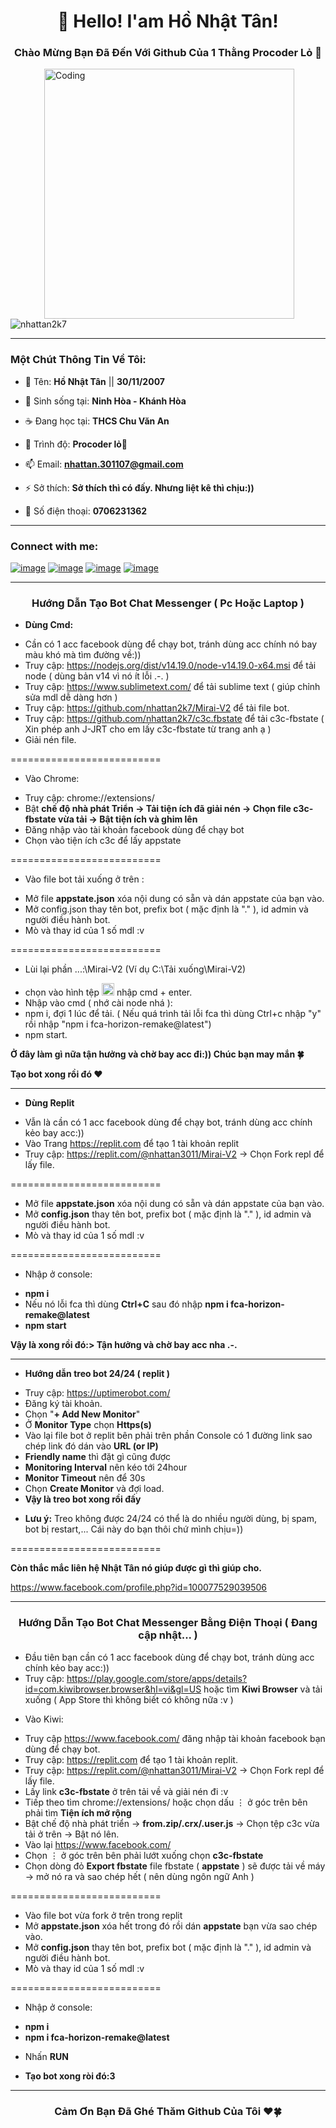 <h1 align="center">👋 Hello! I'am Hồ Nhật Tân!</h1>
<h3 align="center">Chào Mừng Bạn Đã Đến Với Github Của 1 Thằng Procoder Lỏ 🐧</h3>

<img align="right" alt="Coding" width="400" src="https://www.techbabble.zone/content/images/2021/07/46207-programmer-1.gif" style="vertical-align:middle;margin:0px 50px">
<p align="left"> <img src="https://komarev.com/ghpvc/?username=nhattan2k7&label=Profile%20views&color=0e75b6&style=flat" alt="nhattan2k7" /> </p>

<hr>

<h3 align="left"><b>Một Chút Thông Tin Về Tôi:</b></h3>

- 🔭 Tên: **Hồ Nhật Tân** || **30/11/2007**

- 🌁 Sinh sống tại: **Ninh Hòa - Khánh Hòa**

- ☕ Đang học tại: **THCS Chu Văn An**

- 🌱 Trình độ: **Procoder lỏ🐧**

- 📫 Email: **nhattan.301107@gmail.com**

- ⚡ Sở thích: **Sở thích thì có đấy. Nhưng liệt kê thì chịu:))**

- ️🎯 Số điện thoại: **0706231362**

<hr>

<h3 align="left">Connect with me:</h3>
<div align="left">
        
[![image](https://user-images.githubusercontent.com/100332598/161370700-9f9cd221-d63d-4487-a92c-43106b1ded9a.png)](https://github.com/nhattan2k7)
[![image](https://user-images.githubusercontent.com/100332598/161090489-114fa978-c4bc-4f8d-a135-064c7a6ba681.png)](https://www.instagram.com/hnhattan3011)
[![image](https://user-images.githubusercontent.com/100332598/161090027-e6536842-8221-43e4-9bfd-d7cd860c3b93.png)](mailto:nhattan.301107@gmail.com)
[![image](https://user-images.githubusercontent.com/100332598/161089652-1af8a6b0-dba5-4270-8962-2b178527d6bc.png)](https://www.facebook.com/profile.php?id=100077529039506)

<div>

<hr>

<h3 align="center">Hướng Dẫn Tạo Bot Chat Messenger ( Pc Hoặc Laptop )</h3>

- **Dùng Cmd:**
+ Cần có 1 acc facebook dùng để chạy bot, tránh dùng acc chính nó bay màu khó mà tìm đường về:))
+ Truy cập: https://nodejs.org/dist/v14.19.0/node-v14.19.0-x64.msi để tải node ( dùng bản v14 vì nó ít lỗi .-. )
+ Truy cập: https://www.sublimetext.com/ để tải sublime text ( giúp chỉnh sửa mdl dễ dàng hơn )
+ Truy cập: https://github.com/nhattan2k7/Mirai-V2 để tải file bot.
+ Truy cập: https://github.com/nhattan2k7/c3c.fbstate để tải c3c-fbstate ( Xin phép anh J-JRT cho em lấy c3c-fbstate từ trang anh ạ )
+ Giải nén file.

==========================

- Vào Chrome:
+ Truy cập: chrome://extensions/ 
+ Bật **chế độ nhà phát Triển -> Tải tiện ích đã giải nén -> Chọn file c3c-fbstate vừa tải -> Bật tiện ích và ghim lên**
+ Đăng nhập vào tài khoản facebook dùng để chạy bot
+ Chọn vào tiện ích c3c để lấy appstate

==========================

- Vào file bot tải xuống ở trên :
+ Mở file **appstate.json** xóa nội dung có sẵn và dán appstate của bạn vào.
+ Mở config.json thay tên bot, prefix bot ( mặc định là "." ), id admin và người điều hành bot.
+ Mò và thay id của 1 số mdl :v

==========================

- Lùi lại phần ...:\Mirai-V2 (Ví dụ C:\Tải xuống\Mirai-V2)
+ chọn vào hình tệp <img height="20" src="https://user-images.githubusercontent.com/100332598/161209779-cd2b433d-681e-49d6-98d4-34e68e800367.png"> nhập cmd + enter.
+ Nhập vào cmd ( nhớ cài node nhá ):
+ npm i, đợi 1 lúc để tải. ( Nếu quá trình tải lỗi fca thì dùng Ctrl+c nhập "y" rồi nhập "npm i fca-horizon-remake@latest")
+ npm start. 

**Ở đây làm gì nữa tận hưởng và chờ bay acc đi:)) Chúc bạn may mắn 🍀**

**Tạo bot xong rồi đó ❤️**

<hr>

- **Dùng Replit**
+ Vẫn là cần có 1 acc facebook dùng để chạy bot, tránh dùng acc chính kẻo bay acc:))
+ Vào Trang https://replit.com để tạo 1 tài khoản replit
+ Truy cập: https://replit.com/@nhattan3011/Mirai-V2 -> Chọn Fork repl để lấy file.

==========================

+ Mở file **appstate.json** xóa nội dung có sẵn và dán appstate của bạn vào.
+ Mở **config.json** thay tên bot, prefix bot ( mặc định là "." ), id admin và người điều hành bot.
+ Mò và thay id của 1 số mdl :v

==========================

- Nhập ở console:
+ **npm i**
+ Nếu nó lỗi fca thì dùng **Ctrl+C** sau đó nhập **npm i fca-horizon-remake@latest**
+ **npm start**

**Vậy là xong rồi đó:> Tận hưởng và chờ bay acc nha .-.**

<hr>

- **Hướng dẫn treo bot 24/24 ( replit )** 
+ Truy cập: https://uptimerobot.com/ 
+ Đăng ký tài khoản.
+ Chọn "**+  Add New Monitor**"
+ Ở **Monitor Type** chọn **Https(s)**
+ Vào lại file bot ở replit bên phải trên phần Console có 1 đường link sao chép link đó dán vào **URL (or IP)**
+ **Friendly name** thì đặt gì cũng được
+ **Monitoring Interval** nên kéo tới 24hour
+ **Monitor Timeout** nên để 30s
+ Chọn **Create Monitor** và đợi load.
+ **Vậy là treo bot xong rồi đấy**

- **Lưu ý:** Treo không được 24/24 có thể là do nhiều người dùng, bị spam, bot bị restart,...
Cái này do bạn thôi chứ mình chịu=))


==========================

**Còn thắc mắc liên hệ Nhật Tân nó giúp được gì thì giúp cho.**

https://www.facebook.com/profile.php?id=100077529039506

<hr>

<h3 align="center">Hướng Dẫn Tạo Bot Chat Messenger Bằng Điện Thoại ( Đang cập nhật... )</h3>

+ Đầu tiên bạn cần có 1 acc facebook dùng để chạy bot, tránh dùng acc chính kẻo bay acc:))
+ Truy cập: https://play.google.com/store/apps/details?id=com.kiwibrowser.browser&hl=vi&gl=US hoặc tìm **Kiwi Browser** và tải xuống ( App Store thì không biết có không nữa :v ) 

- Vào Kiwi:

+ Truy cập https://www.facebook.com/ đăng nhập tài khoản facebook bạn dùng để chạy bot.
+ Truy cập: https://replit.com để tạo 1 tài khoản replit.
+ Truy cập: https://replit.com/@nhattan3011/Mirai-V2 -> Chọn Fork repl để lấy file.
+ Lấy link **c3c-fbstate** ở trên tải về và giải nén đi :v
+ Tiếp theo tìm chrome://extensions/ hoặc chọn dấu ⋮ ở góc trên bên phải tìm **Tiện ích mở rộng**
+ Bật chế độ nhà phát triển ->  **from.zip/.crx/.user.js** -> Chọn tệp c3c vừa tải ở trên -> Bật nó lên.
+ Vào lại https://www.facebook.com/
+ Chọn ⋮ ở góc trên bên phải lướt xuống chọn **c3c-fbstate**
+ Chọn dòng đỏ **Export fbstate** file fbstate ( **appstate** ) sẽ được tải về máy -> mở nó ra và sao chép hết ( nên dùng ngôn ngữ Anh )

==========================

+ Vào file bot vừa fork ở trên trong replit
+ Mở **appstate.json** xóa hết trong đó rồi dán **appstate** bạn vừa sao chép vào.
+ Mở **config.json** thay tên bot, prefix bot ( mặc định là "." ), id admin và người điều hành bot.
+ Mò và thay id của 1 số mdl :v

==========================

- Nhập ở console:
+ **npm i**
+ **npm i fca-horizon-remake@latest**

- Nhấn **RUN**

- **Tạo bot xong ròi đó:3**

<hr>

<h3 align="center">Cảm Ơn Bạn Đã Ghé Thăm Github Của Tôi ♥️🍀</h3>
